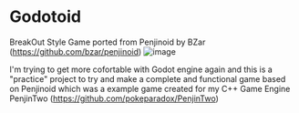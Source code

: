 # Godotoid
BreakOut Style Game ported from Penjinoid by BZar (https://github.com/bzar/penjinoid)
![image](https://user-images.githubusercontent.com/816975/112047164-d1deab00-8b44-11eb-8adc-faee302779ea.png)

I'm trying to get more cofortable with Godot engine again and this is a "practice" project to try and make a complete and functional game based on Penjinoid which was a example game created for my C++ Game Engine PenjinTwo (https://github.com/pokeparadox/PenjinTwo)
